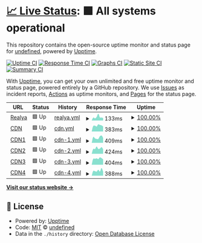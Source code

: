 # [📈 Live Status](https://status.realya.ch): <!--live status--> **🟩 All systems operational**

This repository contains the open-source uptime monitor and status page for [undefined](https://status.realya.ch), powered by [Upptime](https://github.com/upptime/upptime).

[![Uptime CI](https://github.com/realya/Status/workflows/Uptime%20CI/badge.svg)](https://github.com/undefined/undefined/actions?query=workflow%3A%22Uptime+CI%22)
[![Response Time CI](https://github.com/realya/Status/workflows/Response%20Time%20CI/badge.svg)](https://github.com/undefined/undefined/actions?query=workflow%3A%22Response+Time+CI%22)
[![Graphs CI](https://github.com/realya/Status/workflows/Graphs%20CI/badge.svg)](https://github.com/realya/Status/actions?query=workflow%3A%22Graphs+CI%22)
[![Static Site CI](https://github.com/realya/Status/workflows/Static%20Site%20CI/badge.svg)](https://github.com/realya/Status/actions?query=workflow%3A%22Static+Site+CI%22)
[![Summary CI](https://github.com/realya/Status/workflows/Summary%20CI/badge.svg)](https://github.com/realya/Status/actions?query=workflow%3A%22Summary+CI%22)

With [Upptime](https://upptime.js.org), you can get your own unlimited and free uptime monitor and status page, powered entirely by a GitHub repository. We use [Issues](https://github.com/realya/Status/issues) as incident reports, [Actions](hhttps://github.com/realya/Status/actions) as uptime monitors, and [Pages](https://status.realya.ch) for the status page.

<!--start: status pages-->
<!-- This summary is generated by Upptime (https://github.com/upptime/upptime) -->
<!-- Do not edit this manually, your changes will be overwritten -->
<!-- prettier-ignore -->
| URL | Status | History | Response Time | Uptime |
| --- | ------ | ------- | ------------- | ------ |
| <img alt="" src="https://favicons.githubusercontent.com/realya.ch" height="13"> [Realya](https://realya.ch/) | 🟩 Up | [realya.yml](https://github.com/realya/Status/commits/HEAD/history/realya.yml) | <details><summary><img alt="Response time graph" src="./graphs/realya/response-time-week.png" height="20"> 133ms</summary><br><a href="https://status.realya.ch/history/realya"><img alt="Response time 185" src="https://img.shields.io/endpoint?url=https%3A%2F%2Fraw.githubusercontent.com%2Frealya%2FStatus%2FHEAD%2Fapi%2Frealya%2Fresponse-time.json"></a><br><a href="https://status.realya.ch/history/realya"><img alt="24-hour response time 99" src="https://img.shields.io/endpoint?url=https%3A%2F%2Fraw.githubusercontent.com%2Frealya%2FStatus%2FHEAD%2Fapi%2Frealya%2Fresponse-time-day.json"></a><br><a href="https://status.realya.ch/history/realya"><img alt="7-day response time 133" src="https://img.shields.io/endpoint?url=https%3A%2F%2Fraw.githubusercontent.com%2Frealya%2FStatus%2FHEAD%2Fapi%2Frealya%2Fresponse-time-week.json"></a><br><a href="https://status.realya.ch/history/realya"><img alt="30-day response time 168" src="https://img.shields.io/endpoint?url=https%3A%2F%2Fraw.githubusercontent.com%2Frealya%2FStatus%2FHEAD%2Fapi%2Frealya%2Fresponse-time-month.json"></a><br><a href="https://status.realya.ch/history/realya"><img alt="1-year response time 185" src="https://img.shields.io/endpoint?url=https%3A%2F%2Fraw.githubusercontent.com%2Frealya%2FStatus%2FHEAD%2Fapi%2Frealya%2Fresponse-time-year.json"></a></details> | <details><summary><a href="https://status.realya.ch/history/realya">100.00%</a></summary><a href="https://status.realya.ch/history/realya"><img alt="All-time uptime 99.33%" src="https://img.shields.io/endpoint?url=https%3A%2F%2Fraw.githubusercontent.com%2Frealya%2FStatus%2FHEAD%2Fapi%2Frealya%2Fuptime.json"></a><br><a href="https://status.realya.ch/history/realya"><img alt="24-hour uptime 100.00%" src="https://img.shields.io/endpoint?url=https%3A%2F%2Fraw.githubusercontent.com%2Frealya%2FStatus%2FHEAD%2Fapi%2Frealya%2Fuptime-day.json"></a><br><a href="https://status.realya.ch/history/realya"><img alt="7-day uptime 100.00%" src="https://img.shields.io/endpoint?url=https%3A%2F%2Fraw.githubusercontent.com%2Frealya%2FStatus%2FHEAD%2Fapi%2Frealya%2Fuptime-week.json"></a><br><a href="https://status.realya.ch/history/realya"><img alt="30-day uptime 99.18%" src="https://img.shields.io/endpoint?url=https%3A%2F%2Fraw.githubusercontent.com%2Frealya%2FStatus%2FHEAD%2Fapi%2Frealya%2Fuptime-month.json"></a><br><a href="https://status.realya.ch/history/realya"><img alt="1-year uptime 99.33%" src="https://img.shields.io/endpoint?url=https%3A%2F%2Fraw.githubusercontent.com%2Frealya%2FStatus%2FHEAD%2Fapi%2Frealya%2Fuptime-year.json"></a></details>
| <img alt="" src="https://favicons.githubusercontent.com/cdn.realya.ch" height="13"> [CDN](https://cdn.realya.ch/) | 🟩 Up | [cdn.yml](https://github.com/realya/Status/commits/HEAD/history/cdn.yml) | <details><summary><img alt="Response time graph" src="./graphs/cdn/response-time-week.png" height="20"> 383ms</summary><br><a href="https://status.realya.ch/history/cdn"><img alt="Response time 445" src="https://img.shields.io/endpoint?url=https%3A%2F%2Fraw.githubusercontent.com%2Frealya%2FStatus%2FHEAD%2Fapi%2Fcdn%2Fresponse-time.json"></a><br><a href="https://status.realya.ch/history/cdn"><img alt="24-hour response time 329" src="https://img.shields.io/endpoint?url=https%3A%2F%2Fraw.githubusercontent.com%2Frealya%2FStatus%2FHEAD%2Fapi%2Fcdn%2Fresponse-time-day.json"></a><br><a href="https://status.realya.ch/history/cdn"><img alt="7-day response time 383" src="https://img.shields.io/endpoint?url=https%3A%2F%2Fraw.githubusercontent.com%2Frealya%2FStatus%2FHEAD%2Fapi%2Fcdn%2Fresponse-time-week.json"></a><br><a href="https://status.realya.ch/history/cdn"><img alt="30-day response time 427" src="https://img.shields.io/endpoint?url=https%3A%2F%2Fraw.githubusercontent.com%2Frealya%2FStatus%2FHEAD%2Fapi%2Fcdn%2Fresponse-time-month.json"></a><br><a href="https://status.realya.ch/history/cdn"><img alt="1-year response time 445" src="https://img.shields.io/endpoint?url=https%3A%2F%2Fraw.githubusercontent.com%2Frealya%2FStatus%2FHEAD%2Fapi%2Fcdn%2Fresponse-time-year.json"></a></details> | <details><summary><a href="https://status.realya.ch/history/cdn">100.00%</a></summary><a href="https://status.realya.ch/history/cdn"><img alt="All-time uptime 100.00%" src="https://img.shields.io/endpoint?url=https%3A%2F%2Fraw.githubusercontent.com%2Frealya%2FStatus%2FHEAD%2Fapi%2Fcdn%2Fuptime.json"></a><br><a href="https://status.realya.ch/history/cdn"><img alt="24-hour uptime 100.00%" src="https://img.shields.io/endpoint?url=https%3A%2F%2Fraw.githubusercontent.com%2Frealya%2FStatus%2FHEAD%2Fapi%2Fcdn%2Fuptime-day.json"></a><br><a href="https://status.realya.ch/history/cdn"><img alt="7-day uptime 100.00%" src="https://img.shields.io/endpoint?url=https%3A%2F%2Fraw.githubusercontent.com%2Frealya%2FStatus%2FHEAD%2Fapi%2Fcdn%2Fuptime-week.json"></a><br><a href="https://status.realya.ch/history/cdn"><img alt="30-day uptime 100.00%" src="https://img.shields.io/endpoint?url=https%3A%2F%2Fraw.githubusercontent.com%2Frealya%2FStatus%2FHEAD%2Fapi%2Fcdn%2Fuptime-month.json"></a><br><a href="https://status.realya.ch/history/cdn"><img alt="1-year uptime 100.00%" src="https://img.shields.io/endpoint?url=https%3A%2F%2Fraw.githubusercontent.com%2Frealya%2FStatus%2FHEAD%2Fapi%2Fcdn%2Fuptime-year.json"></a></details>
| <img alt="" src="https://favicons.githubusercontent.com/cdn1.realya.ch" height="13"> [CDN1](https://cdn1.realya.ch/) | 🟩 Up | [cdn-1.yml](https://github.com/realya/Status/commits/HEAD/history/cdn-1.yml) | <details><summary><img alt="Response time graph" src="./graphs/cdn-1/response-time-week.png" height="20"> 409ms</summary><br><a href="https://status.realya.ch/history/cdn-1"><img alt="Response time 417" src="https://img.shields.io/endpoint?url=https%3A%2F%2Fraw.githubusercontent.com%2Frealya%2FStatus%2FHEAD%2Fapi%2Fcdn-1%2Fresponse-time.json"></a><br><a href="https://status.realya.ch/history/cdn-1"><img alt="24-hour response time 380" src="https://img.shields.io/endpoint?url=https%3A%2F%2Fraw.githubusercontent.com%2Frealya%2FStatus%2FHEAD%2Fapi%2Fcdn-1%2Fresponse-time-day.json"></a><br><a href="https://status.realya.ch/history/cdn-1"><img alt="7-day response time 409" src="https://img.shields.io/endpoint?url=https%3A%2F%2Fraw.githubusercontent.com%2Frealya%2FStatus%2FHEAD%2Fapi%2Fcdn-1%2Fresponse-time-week.json"></a><br><a href="https://status.realya.ch/history/cdn-1"><img alt="30-day response time 398" src="https://img.shields.io/endpoint?url=https%3A%2F%2Fraw.githubusercontent.com%2Frealya%2FStatus%2FHEAD%2Fapi%2Fcdn-1%2Fresponse-time-month.json"></a><br><a href="https://status.realya.ch/history/cdn-1"><img alt="1-year response time 417" src="https://img.shields.io/endpoint?url=https%3A%2F%2Fraw.githubusercontent.com%2Frealya%2FStatus%2FHEAD%2Fapi%2Fcdn-1%2Fresponse-time-year.json"></a></details> | <details><summary><a href="https://status.realya.ch/history/cdn-1">100.00%</a></summary><a href="https://status.realya.ch/history/cdn-1"><img alt="All-time uptime 99.95%" src="https://img.shields.io/endpoint?url=https%3A%2F%2Fraw.githubusercontent.com%2Frealya%2FStatus%2FHEAD%2Fapi%2Fcdn-1%2Fuptime.json"></a><br><a href="https://status.realya.ch/history/cdn-1"><img alt="24-hour uptime 100.00%" src="https://img.shields.io/endpoint?url=https%3A%2F%2Fraw.githubusercontent.com%2Frealya%2FStatus%2FHEAD%2Fapi%2Fcdn-1%2Fuptime-day.json"></a><br><a href="https://status.realya.ch/history/cdn-1"><img alt="7-day uptime 100.00%" src="https://img.shields.io/endpoint?url=https%3A%2F%2Fraw.githubusercontent.com%2Frealya%2FStatus%2FHEAD%2Fapi%2Fcdn-1%2Fuptime-week.json"></a><br><a href="https://status.realya.ch/history/cdn-1"><img alt="30-day uptime 99.94%" src="https://img.shields.io/endpoint?url=https%3A%2F%2Fraw.githubusercontent.com%2Frealya%2FStatus%2FHEAD%2Fapi%2Fcdn-1%2Fuptime-month.json"></a><br><a href="https://status.realya.ch/history/cdn-1"><img alt="1-year uptime 99.95%" src="https://img.shields.io/endpoint?url=https%3A%2F%2Fraw.githubusercontent.com%2Frealya%2FStatus%2FHEAD%2Fapi%2Fcdn-1%2Fuptime-year.json"></a></details>
| <img alt="" src="https://favicons.githubusercontent.com/cdn2.realya.ch" height="13"> [CDN2](https://cdn2.realya.ch/) | 🟩 Up | [cdn-2.yml](https://github.com/realya/Status/commits/HEAD/history/cdn-2.yml) | <details><summary><img alt="Response time graph" src="./graphs/cdn-2/response-time-week.png" height="20"> 424ms</summary><br><a href="https://status.realya.ch/history/cdn-2"><img alt="Response time 456" src="https://img.shields.io/endpoint?url=https%3A%2F%2Fraw.githubusercontent.com%2Frealya%2FStatus%2FHEAD%2Fapi%2Fcdn-2%2Fresponse-time.json"></a><br><a href="https://status.realya.ch/history/cdn-2"><img alt="24-hour response time 359" src="https://img.shields.io/endpoint?url=https%3A%2F%2Fraw.githubusercontent.com%2Frealya%2FStatus%2FHEAD%2Fapi%2Fcdn-2%2Fresponse-time-day.json"></a><br><a href="https://status.realya.ch/history/cdn-2"><img alt="7-day response time 424" src="https://img.shields.io/endpoint?url=https%3A%2F%2Fraw.githubusercontent.com%2Frealya%2FStatus%2FHEAD%2Fapi%2Fcdn-2%2Fresponse-time-week.json"></a><br><a href="https://status.realya.ch/history/cdn-2"><img alt="30-day response time 442" src="https://img.shields.io/endpoint?url=https%3A%2F%2Fraw.githubusercontent.com%2Frealya%2FStatus%2FHEAD%2Fapi%2Fcdn-2%2Fresponse-time-month.json"></a><br><a href="https://status.realya.ch/history/cdn-2"><img alt="1-year response time 456" src="https://img.shields.io/endpoint?url=https%3A%2F%2Fraw.githubusercontent.com%2Frealya%2FStatus%2FHEAD%2Fapi%2Fcdn-2%2Fresponse-time-year.json"></a></details> | <details><summary><a href="https://status.realya.ch/history/cdn-2">100.00%</a></summary><a href="https://status.realya.ch/history/cdn-2"><img alt="All-time uptime 100.00%" src="https://img.shields.io/endpoint?url=https%3A%2F%2Fraw.githubusercontent.com%2Frealya%2FStatus%2FHEAD%2Fapi%2Fcdn-2%2Fuptime.json"></a><br><a href="https://status.realya.ch/history/cdn-2"><img alt="24-hour uptime 100.00%" src="https://img.shields.io/endpoint?url=https%3A%2F%2Fraw.githubusercontent.com%2Frealya%2FStatus%2FHEAD%2Fapi%2Fcdn-2%2Fuptime-day.json"></a><br><a href="https://status.realya.ch/history/cdn-2"><img alt="7-day uptime 100.00%" src="https://img.shields.io/endpoint?url=https%3A%2F%2Fraw.githubusercontent.com%2Frealya%2FStatus%2FHEAD%2Fapi%2Fcdn-2%2Fuptime-week.json"></a><br><a href="https://status.realya.ch/history/cdn-2"><img alt="30-day uptime 100.00%" src="https://img.shields.io/endpoint?url=https%3A%2F%2Fraw.githubusercontent.com%2Frealya%2FStatus%2FHEAD%2Fapi%2Fcdn-2%2Fuptime-month.json"></a><br><a href="https://status.realya.ch/history/cdn-2"><img alt="1-year uptime 100.00%" src="https://img.shields.io/endpoint?url=https%3A%2F%2Fraw.githubusercontent.com%2Frealya%2FStatus%2FHEAD%2Fapi%2Fcdn-2%2Fuptime-year.json"></a></details>
| <img alt="" src="https://favicons.githubusercontent.com/cdn3.realya.ch" height="13"> [CDN3](https://cdn3.realya.ch/) | 🟩 Up | [cdn-3.yml](https://github.com/realya/Status/commits/HEAD/history/cdn-3.yml) | <details><summary><img alt="Response time graph" src="./graphs/cdn-3/response-time-week.png" height="20"> 404ms</summary><br><a href="https://status.realya.ch/history/cdn-3"><img alt="Response time 445" src="https://img.shields.io/endpoint?url=https%3A%2F%2Fraw.githubusercontent.com%2Frealya%2FStatus%2FHEAD%2Fapi%2Fcdn-3%2Fresponse-time.json"></a><br><a href="https://status.realya.ch/history/cdn-3"><img alt="24-hour response time 352" src="https://img.shields.io/endpoint?url=https%3A%2F%2Fraw.githubusercontent.com%2Frealya%2FStatus%2FHEAD%2Fapi%2Fcdn-3%2Fresponse-time-day.json"></a><br><a href="https://status.realya.ch/history/cdn-3"><img alt="7-day response time 404" src="https://img.shields.io/endpoint?url=https%3A%2F%2Fraw.githubusercontent.com%2Frealya%2FStatus%2FHEAD%2Fapi%2Fcdn-3%2Fresponse-time-week.json"></a><br><a href="https://status.realya.ch/history/cdn-3"><img alt="30-day response time 438" src="https://img.shields.io/endpoint?url=https%3A%2F%2Fraw.githubusercontent.com%2Frealya%2FStatus%2FHEAD%2Fapi%2Fcdn-3%2Fresponse-time-month.json"></a><br><a href="https://status.realya.ch/history/cdn-3"><img alt="1-year response time 445" src="https://img.shields.io/endpoint?url=https%3A%2F%2Fraw.githubusercontent.com%2Frealya%2FStatus%2FHEAD%2Fapi%2Fcdn-3%2Fresponse-time-year.json"></a></details> | <details><summary><a href="https://status.realya.ch/history/cdn-3">100.00%</a></summary><a href="https://status.realya.ch/history/cdn-3"><img alt="All-time uptime 99.95%" src="https://img.shields.io/endpoint?url=https%3A%2F%2Fraw.githubusercontent.com%2Frealya%2FStatus%2FHEAD%2Fapi%2Fcdn-3%2Fuptime.json"></a><br><a href="https://status.realya.ch/history/cdn-3"><img alt="24-hour uptime 100.00%" src="https://img.shields.io/endpoint?url=https%3A%2F%2Fraw.githubusercontent.com%2Frealya%2FStatus%2FHEAD%2Fapi%2Fcdn-3%2Fuptime-day.json"></a><br><a href="https://status.realya.ch/history/cdn-3"><img alt="7-day uptime 100.00%" src="https://img.shields.io/endpoint?url=https%3A%2F%2Fraw.githubusercontent.com%2Frealya%2FStatus%2FHEAD%2Fapi%2Fcdn-3%2Fuptime-week.json"></a><br><a href="https://status.realya.ch/history/cdn-3"><img alt="30-day uptime 99.94%" src="https://img.shields.io/endpoint?url=https%3A%2F%2Fraw.githubusercontent.com%2Frealya%2FStatus%2FHEAD%2Fapi%2Fcdn-3%2Fuptime-month.json"></a><br><a href="https://status.realya.ch/history/cdn-3"><img alt="1-year uptime 99.95%" src="https://img.shields.io/endpoint?url=https%3A%2F%2Fraw.githubusercontent.com%2Frealya%2FStatus%2FHEAD%2Fapi%2Fcdn-3%2Fuptime-year.json"></a></details>
| <img alt="" src="https://favicons.githubusercontent.com/cdn4.realya.ch" height="13"> [CDN4](https://cdn4.realya.ch/) | 🟩 Up | [cdn-4.yml](https://github.com/realya/Status/commits/HEAD/history/cdn-4.yml) | <details><summary><img alt="Response time graph" src="./graphs/cdn-4/response-time-week.png" height="20"> 388ms</summary><br><a href="https://status.realya.ch/history/cdn-4"><img alt="Response time 429" src="https://img.shields.io/endpoint?url=https%3A%2F%2Fraw.githubusercontent.com%2Frealya%2FStatus%2FHEAD%2Fapi%2Fcdn-4%2Fresponse-time.json"></a><br><a href="https://status.realya.ch/history/cdn-4"><img alt="24-hour response time 304" src="https://img.shields.io/endpoint?url=https%3A%2F%2Fraw.githubusercontent.com%2Frealya%2FStatus%2FHEAD%2Fapi%2Fcdn-4%2Fresponse-time-day.json"></a><br><a href="https://status.realya.ch/history/cdn-4"><img alt="7-day response time 388" src="https://img.shields.io/endpoint?url=https%3A%2F%2Fraw.githubusercontent.com%2Frealya%2FStatus%2FHEAD%2Fapi%2Fcdn-4%2Fresponse-time-week.json"></a><br><a href="https://status.realya.ch/history/cdn-4"><img alt="30-day response time 405" src="https://img.shields.io/endpoint?url=https%3A%2F%2Fraw.githubusercontent.com%2Frealya%2FStatus%2FHEAD%2Fapi%2Fcdn-4%2Fresponse-time-month.json"></a><br><a href="https://status.realya.ch/history/cdn-4"><img alt="1-year response time 429" src="https://img.shields.io/endpoint?url=https%3A%2F%2Fraw.githubusercontent.com%2Frealya%2FStatus%2FHEAD%2Fapi%2Fcdn-4%2Fresponse-time-year.json"></a></details> | <details><summary><a href="https://status.realya.ch/history/cdn-4">100.00%</a></summary><a href="https://status.realya.ch/history/cdn-4"><img alt="All-time uptime 99.97%" src="https://img.shields.io/endpoint?url=https%3A%2F%2Fraw.githubusercontent.com%2Frealya%2FStatus%2FHEAD%2Fapi%2Fcdn-4%2Fuptime.json"></a><br><a href="https://status.realya.ch/history/cdn-4"><img alt="24-hour uptime 100.00%" src="https://img.shields.io/endpoint?url=https%3A%2F%2Fraw.githubusercontent.com%2Frealya%2FStatus%2FHEAD%2Fapi%2Fcdn-4%2Fuptime-day.json"></a><br><a href="https://status.realya.ch/history/cdn-4"><img alt="7-day uptime 100.00%" src="https://img.shields.io/endpoint?url=https%3A%2F%2Fraw.githubusercontent.com%2Frealya%2FStatus%2FHEAD%2Fapi%2Fcdn-4%2Fuptime-week.json"></a><br><a href="https://status.realya.ch/history/cdn-4"><img alt="30-day uptime 99.96%" src="https://img.shields.io/endpoint?url=https%3A%2F%2Fraw.githubusercontent.com%2Frealya%2FStatus%2FHEAD%2Fapi%2Fcdn-4%2Fuptime-month.json"></a><br><a href="https://status.realya.ch/history/cdn-4"><img alt="1-year uptime 99.97%" src="https://img.shields.io/endpoint?url=https%3A%2F%2Fraw.githubusercontent.com%2Frealya%2FStatus%2FHEAD%2Fapi%2Fcdn-4%2Fuptime-year.json"></a></details>

<!--end: status pages-->

[**Visit our status website →**](https://status.realya.ch)

## 📄 License

- Powered by: [Upptime](https://github.com/upptime/upptime)
- Code: [MIT](./LICENSE) © [undefined](https://status.realya.ch)
- Data in the `./history` directory: [Open Database License](https://opendatacommons.org/licenses/odbl/1-0/)

